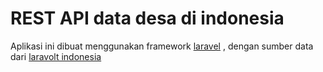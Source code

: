 # REST API data desa di indonesia

Aplikasi ini dibuat menggunakan framework [laravel](https://laravel.com) , dengan sumber data dari [laravolt indonesia](https://github.com/laravolt/indonesia)
